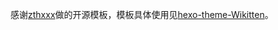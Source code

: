 感谢[zthxxx](https://github.com/zthxxx)做的开源模板，模板具体使用见[hexo-theme-Wikitten](https://github.com/zthxxx/hexo-theme-Wikitten)。
